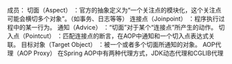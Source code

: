 成员：
切面（Aspect） ：官方的抽象定义为“一个关注点的模块化，这个关注点可能会横切多个对象”。（如事务、日志等等）
连接点（Joinpoint） ：程序执行过程中的某一行为。
通知（Advice） ：“切面”对于某个“连接点”所产生的动作。
切入点（Pointcut） ：匹配连接点的断言，在AOP中通知和一个切入点表达式关联。
目标对象（Target Object） ：被一个或者多个切面所通知的对象。
AOP代理（AOP Proxy） 在Spring AOP中有两种代理方式，JDK动态代理和CGLIB代理